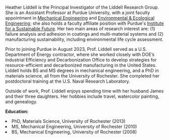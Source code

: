 Heather Liddell is the Principal Investigator of the Liddell Research Group. She is an Assistant Professor at Purdue University, with a joint faculty appointment in [Mechanical Engineering](https://engineering.purdue.edu/ME) and [Environmental & Ecological Engineering](https://engineering.purdue.edu/EEE); she also holds a faculty affiliate position with Purdue's [Institute for a Sustainable Future](https://research.purdue.edu/isf/).   Her two main areas of research interest are:  (1) failure analysis and adhesion in coatings and multi-material systems and (2) manufacturing sustainability, including environmental life cycle assessment.

Prior to joining Purdue in August 2023, Prof. Liddell served as a U.S. Department of Energy contractor, where she worked closely with DOE’s Industrial Efficiency and Decarbonization Office to develop strategies for resource-efficient and decarbonized manufacturing in the United States. Liddell holds BS and MS degrees in mechanical engineering, and a PhD in materials science, all from the University of Rochester. She completed her postdoctoral training at the U.S. Naval Research Laboratory.

Outside of work, Prof. Liddell enjoys spending time with her husband James and their three daughters. Her hobbies include travel, watercolor painting, and genealogy.

<strong>Education:</strong>
<li>PhD, Materials Science, University of Rochester (2013)</li>
<li>MS, Mechanical Engineering, University of Rochester (2010)</li>
<li>BS, Mechanical Engineering, University of Rochester (2008)</li>

